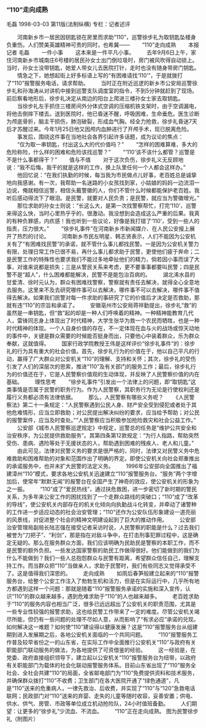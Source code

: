 ### “110”走向成熟
毛磊
1998-03-03
第11版(法制纵横)
专栏：记者述评

　　河南新乡市一居民因钥匙锁在房里而求助“110”，巡警徐步礼为取钥匙坠楼身负重伤。人们赞美英雄精神可贵的同时，也希冀——
　　“110”走向成熟
　　本报记者  毛磊
　　一件小事
　　这本来是一件平凡小事。
　　去年9月6日上午，家住河南新乡市城南庄6号楼的居民孙女士出门倒垃圾时，房门被风吹得自动锁上。当时，孙女士没带钥匙，她爱人带女儿去医院打针，走时也没有随身带房门钥匙。
　　情急之下，她想起街上好多标语上写的“有困难请找‘110’”，于是就拨打了“110”报警服务电话，请求帮助。
　　当时正在附近巡逻的新乡市公安局巡警徐步礼和孙海涛从对讲机中接到巡警支队调度室的指令，不到5分钟就赶到了现场。前后察看地形后，徐步礼决定从南边的阳台上爬进三楼孙女士家去取钥匙。
　　当徐步礼左手抓住三楼房间外分体式空调的压缩机铁支架时，由于空调漏电，将他击倒摔下楼去。送到医院时，他已昏迷不醒，呼吸困难，生命垂危。医生诊断为颅底骨折，脑主干损伤，肺泡破裂，形成血气胸。经全力抢救，徐步礼昏迷7天后才苏醒过来。今年1月25日他又因颅内血肿进行了开颅手术，现已脱离危险。
　　事发后，围绕这件事在当地社会各界引起许多话题，成为议论的焦点：
　　“仅为取一串钥匙，付出这么大的代价值吗？”
　　“怎样的困难算难，多大的危险称险，什么样的困难和危险该找巡警？”
　　“‘110’该不该什么都管？巡警是不是什么事都得干？”
　　值与不值
　　对于这次负伤，徐步礼义无反顾地说：“我不后悔，我干的就是这样的工作，换上队里任何一个人都会这样办。”
　　他回忆说：“在我们执勤的时候，每当我为市民做点儿好事，老百姓总是诚挚地向我感谢。有一次，我帮助一名迷路的小女孩找到家，小姑娘的妈妈一边流泪一边说，俺就相信巡警，相信头戴警徽的人，你们不管什么时候都能保护老百姓。我听后感动得流下了眼泪。是民警，就要对人民负责；是民警，就应当为警徽增光。”
　　那位求助的孙女士则说：“长这么大，是第一次找警察帮忙，打完‘110’，巡警来得这么快，当时心里热乎乎的，很激动。我没想到会造成这么严重的后果。我真的有种负罪感，内疚感！我也听到一些议论，好像是我打错了‘110’，受到一些人的指责，压力很大。”
　　“徐步礼事件”在河南新乡市新闻媒介、在人民公安报上展开了热烈的讨论。
　　河南新乡市民左明星、韩志贤表示，人们不能因为公安机关有了“有困难找民警”的承诺，就不管什么事儿都找民警。一是因为公安机关警力有限，处理日常工作已很不易，再什么事儿都求助于民警，更使他们疲于奔命；二是民警工作的特殊性也要求我们不能过多地牵扯他们的精力，倘若因小事而误了大事，对谁来说都是损失；三是从警民关系来考虑，更不要事事都要叫民警；四是民警不是“超人”，什么困难都能解决，民警不是能包治百病的。
　　湖北浠水县的甘爱清、徐时元认为，群众有困难找警察，警察就有责任去解决，就得全心全意地去服务。这里来不及去研究哪件事可以去解决，哪件事不可以去解决，哪件事不值得去解决。如果我们民警对每一件求助的事研究了它的价值后才决定是否救助，那就有违“110”的宗旨和承诺了。
　　安徽亳州市公安局蒋祥勤提出，徐步礼“救”的虽然是一串钥匙，但“救”起的却是一种人们呼唤着的精神。一种精神能教育几代人，雷锋同志身上体现出了时代精神，大学生张华为救一个农民而牺牲，也是一种时代精神的体现。一个人自身价值的存在，不一定体现在血与火的战场或惊天动地的事件中，关键是群众需要的时候能否挺身而出，只要他心中装着群众，乐为群众奉献，这就值得。
　　国家行政学院教授王伟是这样评价“徐步礼事件”的：徐步礼的行为具有重大的社会价值。首先，徐步礼行为的价值在于，他以自己平凡的行动，赢得了广大群众对公安机关“110”的理解、支持和关怀；其次，徐步礼的受伤引发了人们的深层次的思索，推进“110”及有关部门的服务工作；最后，徐步礼行为的价值还在于，它是人民警察价值观的生动体现，并反映了人民警察价值的内在基础。
　　理性思考
　　“徐步礼事件”引发出一个法律上的问题，即“取钥匙”这类事情是否属于民警的职务行为。作为人民警察，其职务行为无论是行使权利还是履行义务都必须有法律依据。
　　那么，人民警察有哪些义务呢？
　　《人民警察法》第二十一条规定：“人民警察遇到公民人身、财产安全受到侵犯或者处于其他危难情形，应当立即救助；对公民提出解决纠纷的要求，应当给予帮助；对公民的报警案件，应当及时查处。”“人民警察应当积极参加抢险救灾和社会公益工作。”
　　公安部《城市人民警察巡逻规定》中规定，巡警总的任务是“维护公共安全和治安秩序，为公民提供救助服务”。其第四条第12款规定：“为行人指路，帮助突然受伤、患病、遇险等处于无援状态的人，帮助遇到困难的残疾人、老人和儿童。”
　　由此可见，法律对民警义务的要求是很严格的，同时，法律又对民警义务中危难救助和困难帮助的对象和范围作出了明确的界定。即使公安机关向社会郑重推出的承诺服务中，也并未扩大民警的法定义务。
　　1996年公安部向全国推出了福建漳州“110”模式，要求各地公安机关迅速建立“110”报警服务台。“服务”两个字增加后，使常年“默默无闻”的报警台在全国产生了神奇的效应，使公安机关的形象为之一振。
　　“110”成了“爱民热线”，通过扶危救困，进一步密切了新时期的警民关系，为多年来公安工作的困扰找到了一个走群众路线的突破口；“110”成了“改革的导线”，使公安机关内部存在的机关化倾向向执勤战斗化转变，并牵动了诸警种的工作进一步适应动态的社会治安管理；“110”还作为公安队伍形象建设一道亮丽的风景线，对促进整个社会的精神文明建设起到了巨大的推动作用。
　　公安部治安管理局副局长陆志强在接受记者采访时说，人民警察的职能是什么？过去我们被誉为“刀把子”、“利剑”，那是指在对敌斗争中，在打击刑事犯罪过程中，这是确定无疑的。那么在服务群众方面，我们应该明确为民助民是警察的本职工作，而不是民警的额外负担。一些发达国家警察的助民工作做得很好。他们能做到的我们为什么不能做到？我们一些人总抱怨群众与民警有距离，希望群众信任自己，理解支持工作。而当群众把“110”当做亲人，求助于民警时，我们有些同志又觉得承受不了。这是值得我们深思的。
　　走向成熟
　　如雨后春笋般建立起来的“110”报警服务台，给整个公安工作注入了勃勃生机和活力，但是在实际运行中，几乎所有地方都遇到这样一个问题：那就是随着“110”报警服务承诺的实施和深入宣传，认识“110”的群众越来越多，遇到危难求助于“110”的人也越来越多。
　　老百姓求助于“110”的服务内容也相当广泛，很多已远远超出了公安机关的职责范围，尤其是一些专业性较强的报警求助，这也给民警工作带来了一定的难度。尽管公安机关竭尽所能，但仍有一些问题的处理不尽如人意，从而影响了“有求必应”承诺的兑现。如何解决这一难题？如何使“110”建设得以健康发展？这是“110”报警服务台从组建期到进入发展期之后，各地公安机关面临的一个共同问题。
　　“110”报警服务工作普及较早省份之一的山东省，在实际工作中全面推行公安机关“110”与政府有关职能部门联动服务的做法，为各地提供了可资借鉴的经验。
　　这一经验是，在党委、政府直接组织领导下，建立起以公安机关“110”报警服务台为纽带，以政府有关职能部门为载体的社会化联动报警服务体系。目前山东省出现了“110”服务全社会、全社会共建“110”的局面，全省邮电部门为“110”免费提供资料和技术服务，并确保群众拨打“110”不收费；卫生部门在各大医院开通了“绿色通道”，凡是“110”送来的危重病人，一律先救治、后收费，并实现了“110”与“120”急救电话联网；民政部门对“110”送来的弃婴、走失的儿童等随时收容，妥善安置；供电、供水、供气、房管、市政等单位成立机动抢险队，24小时值班备勤。
　　人们期望：让更多的“徐步礼”少流血、不流血。
　　“110”正在走向成熟。
    图为民警徐步礼（附图片）
